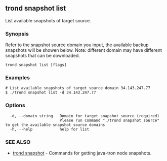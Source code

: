 ## trond snapshot list

List available snapshots of target source.

### Synopsis

Refer to the snapshot source domain you input, the available backup snapshots will be showen below.
Note: different domain may have different snapshots that can be downloaded.


```
trond snapshot list [flags]
```

### Examples

```
# List available snapshots of target source domain 34.143.247.77
$ ./trond snapshot list -d 34.143.247.77

```

### Options

```
  -d, --domain string   Domain for target snapshot source (required)
                        Please run command "./trond snapshot source" to get the available snapshot source domains
  -h, --help            help for list
```

### SEE ALSO

* [trond snapshot](trond_snapshot.md)	 - Commands for getting java-tron node snapshots.

